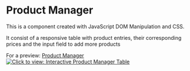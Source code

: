 <h1>Product Manager</h1>

<p>This is a component created with JavaScript DOM Manipulation and CSS.</p> 
<p>It consist of a responsive table with product entries, their corresponding prices and the input field to add more products</p>

For a preview: <a href="https://ewwan.github.io/product_manager/" title="Click to enter the Web Page">Product Manager</a>
<a href="https://ewwan.github.io/product_manager/" title="Click to enter the Web Page"><img src="https://i.imgur.com/lylHDXE.png" title="Click to view: Interactive Product Manager Table" /></a>
